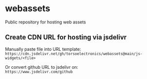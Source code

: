 # webassets
Public repository for hosting web assets

## Create CDN URL for hosting via jsdelivr
Manually paste file into URL template:   
```https://cdn.jsdelivr.net/gh/torsoelectronics/webassets@main/js-widgets/<file>```

Or convert github URL to jsdelivr on:  
```https://www.jsdelivr.com/github```
